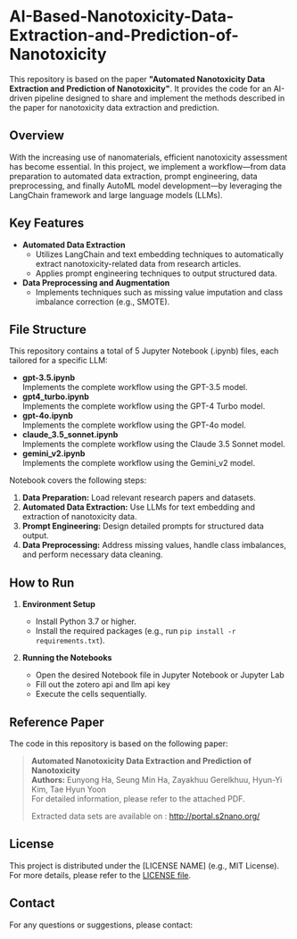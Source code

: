 # AI-Based-Nanotoxicity-Data-Extraction-and-Prediction-of-Nanotoxicity

This repository is based on the paper **"Automated Nanotoxicity Data Extraction and Prediction of Nanotoxicity"**. It provides the code for an AI-driven pipeline designed to share and implement the methods described in the paper for nanotoxicity data extraction and prediction.

## Overview

With the increasing use of nanomaterials, efficient nanotoxicity assessment has become essential. In this project, we implement a workflow—from data preparation to automated data extraction, prompt engineering, data preprocessing, and finally AutoML model development—by leveraging the LangChain framework and large language models (LLMs).

## Key Features

- **Automated Data Extraction**  
  - Utilizes LangChain and text embedding techniques to automatically extract nanotoxicity-related data from research articles.
  - Applies prompt engineering techniques to output structured data.
- **Data Preprocessing and Augmentation**  
  - Implements techniques such as missing value imputation and class imbalance correction (e.g., SMOTE).

## File Structure

This repository contains a total of 5 Jupyter Notebook (.ipynb) files, each tailored for a specific LLM:

- **gpt-3.5.ipynb**  
  Implements the complete workflow using the GPT-3.5 model.
- **gpt4_turbo.ipynb**  
  Implements the complete workflow using the GPT-4 Turbo model.
- **gpt-4o.ipynb**  
  Implements the complete workflow using the GPT-4o model.
- **claude_3.5_sonnet.ipynb**  
  Implements the complete workflow using the Claude 3.5 Sonnet model.
- **gemini_v2.ipynb**  
  Implements the complete workflow using the Gemini_v2 model.

Notebook covers the following steps:
1. **Data Preparation:** Load relevant research papers and datasets.
2. **Automated Data Extraction:** Use LLMs for text embedding and extraction of nanotoxicity data.
3. **Prompt Engineering:** Design detailed prompts for structured data output.
4. **Data Preprocessing:** Address missing values, handle class imbalances, and perform necessary data cleaning.

## How to Run

1. **Environment Setup**  
   - Install Python 3.7 or higher.  
   - Install the required packages (e.g., run `pip install -r requirements.txt`).
   
2. **Running the Notebooks**
   - Open the desired Notebook file in Jupyter Notebook or Jupyter Lab
   - Fill out the zotero api and llm api key
   - Execute the cells sequentially.

## Reference Paper

The code in this repository is based on the following paper:

> **Automated Nanotoxicity Data Extraction and Prediction of Nanotoxicity**  
> **Authors:** Eunyong Ha, Seung Min Ha, Zayakhuu Gerelkhuu, Hyun-Yi Kim, Tae Hyun Yoon  
> For detailed information, please refer to the attached PDF.  
> 
> Extracted data sets are available on : http://portal.s2nano.org/


## License

This project is distributed under the [LICENSE NAME] (e.g., MIT License). For more details, please refer to the [LICENSE file](./LICENSE).

## Contact

For any questions or suggestions, please contact:  
